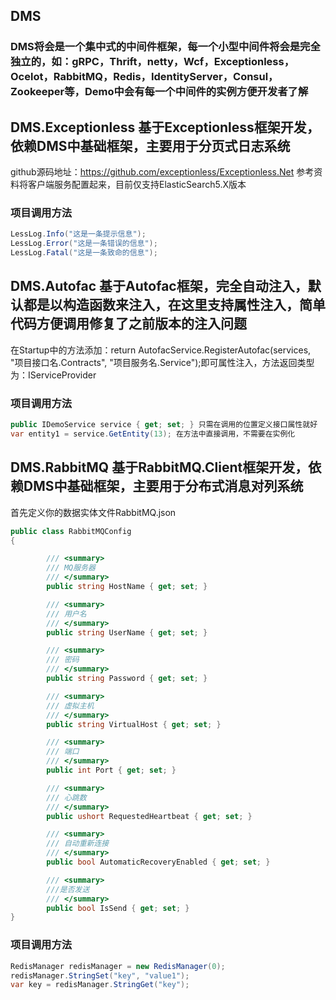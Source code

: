 ## DMS

### DMS将会是一个集中式的中间件框架，每一个小型中间件将会是完全独立的，如：gRPC，Thrift，netty，Wcf，Exceptionless，Ocelot，RabbitMQ，Redis，IdentityServer，Consul，Zookeeper等，Demo中会有每一个中间件的实例方便开发者了解 

## DMS.Exceptionless 基于Exceptionless框架开发，依赖DMS中基础框架，主要用于分页式日志系统
github源码地址：https://github.com/exceptionless/Exceptionless.Net
参考资料将客户端服务配置起来，目前仅支持ElasticSearch5.X版本

### 项目调用方法
```c# 
LessLog.Info("这是一条提示信息");
LessLog.Error("这是一条错误的信息");
LessLog.Fatal("这是一条致命的信息");
```

## DMS.Autofac 基于Autofac框架，完全自动注入，默认都是以构造函数来注入，在这里支持属性注入，简单代码方便调用修复了之前版本的注入问题
在Startup中的方法添加：return AutofacService.RegisterAutofac(services, "项目接口名.Contracts", "项目服务名.Service");即可属性注入，方法返回类型为：IServiceProvider

### 项目调用方法
```c# 
public IDemoService service { get; set; } 只需在调用的位置定义接口属性就好
var entity1 = service.GetEntity(13); 在方法中直接调用，不需要在实例化
```

## DMS.RabbitMQ 基于RabbitMQ.Client框架开发，依赖DMS中基础框架，主要用于分布式消息对列系统
首先定义你的数据实体文件RabbitMQ.json
```c# 
public class RabbitMQConfig
{

        /// <summary>
        /// MQ服务器
        /// </summary>
        public string HostName { get; set; }

        /// <summary>
        /// 用户名
        /// </summary>
        public string UserName { get; set; }

        /// <summary>
        /// 密码
        /// </summary>
        public string Password { get; set; }

        /// <summary>
        /// 虚拟主机
        /// </summary>
        public string VirtualHost { get; set; }

        /// <summary>
        /// 端口
        /// </summary>
        public int Port { get; set; }

        /// <summary>
        /// 心跳数
        /// </summary>
        public ushort RequestedHeartbeat { get; set; }

        /// <summary>
        /// 自动重新连接
        /// </summary>
        public bool AutomaticRecoveryEnabled { get; set; }

        /// <summary>
        ///是否发送
        /// </summary>
        public bool IsSend { get; set; }
}
```
### 项目调用方法
```c# 
RedisManager redisManager = new RedisManager(0);
redisManager.StringSet("key", "value1");
var key = redisManager.StringGet("key");
```
